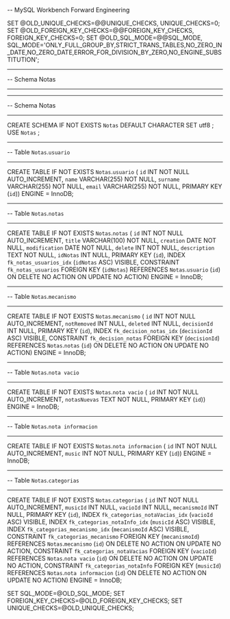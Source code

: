 -- MySQL Workbench Forward Engineering

SET @OLD_UNIQUE_CHECKS=@@UNIQUE_CHECKS, UNIQUE_CHECKS=0;
SET @OLD_FOREIGN_KEY_CHECKS=@@FOREIGN_KEY_CHECKS, FOREIGN_KEY_CHECKS=0;
SET @OLD_SQL_MODE=@@SQL_MODE, SQL_MODE='ONLY_FULL_GROUP_BY,STRICT_TRANS_TABLES,NO_ZERO_IN_DATE,NO_ZERO_DATE,ERROR_FOR_DIVISION_BY_ZERO,NO_ENGINE_SUBSTITUTION';

-- -----------------------------------------------------
-- Schema Notas
-- -----------------------------------------------------

-- -----------------------------------------------------
-- Schema Notas
-- -----------------------------------------------------
CREATE SCHEMA IF NOT EXISTS `Notas` DEFAULT CHARACTER SET utf8 ;
USE `Notas` ;

-- -----------------------------------------------------
-- Table `Notas`.`usuario`
-- -----------------------------------------------------
CREATE TABLE IF NOT EXISTS `Notas`.`usuario` (
  `id` INT NOT NULL AUTO_INCREMENT,
  `name` VARCHAR(255) NOT NULL,
  `surname` VARCHAR(255) NOT NULL,
  `email` VARCHAR(255) NOT NULL,
  PRIMARY KEY (`id`))
ENGINE = InnoDB;


-- -----------------------------------------------------
-- Table `Notas`.`notas`
-- -----------------------------------------------------
CREATE TABLE IF NOT EXISTS `Notas`.`notas` (
  `id` INT NOT NULL AUTO_INCREMENT,
  `title` VARCHAR(100) NOT NULL,
  `creation` DATE NOT NULL,
  `modification` DATE NOT NULL,
  `delete` INT NOT NULL,
  `description` TEXT NOT NULL,
  `idNotas` INT NULL,
  PRIMARY KEY (`id`),
  INDEX `fk_notas_usuarios_idx` (`idNotas` ASC) VISIBLE,
  CONSTRAINT `fk_notas_usuarios`
    FOREIGN KEY (`idNotas`)
    REFERENCES `Notas`.`usuario` (`id`)
    ON DELETE NO ACTION
    ON UPDATE NO ACTION)
ENGINE = InnoDB;


-- -----------------------------------------------------
-- Table `Notas`.`mecanismo`
-- -----------------------------------------------------
CREATE TABLE IF NOT EXISTS `Notas`.`mecanismo` (
  `id` INT NOT NULL AUTO_INCREMENT,
  `notRemoved` INT NULL,
  `deleted` INT NULL,
  `decisionId` INT NULL,
  PRIMARY KEY (`id`),
  INDEX `fk_decision_notas_idx` (`decisionId` ASC) VISIBLE,
  CONSTRAINT `fk_decision_notas`
    FOREIGN KEY (`decisionId`)
    REFERENCES `Notas`.`notas` (`id`)
    ON DELETE NO ACTION
    ON UPDATE NO ACTION)
ENGINE = InnoDB;


-- -----------------------------------------------------
-- Table `Notas`.`nota vacio`
-- -----------------------------------------------------
CREATE TABLE IF NOT EXISTS `Notas`.`nota vacio` (
  `id` INT NOT NULL AUTO_INCREMENT,
  `notasNuevas` TEXT NOT NULL,
  PRIMARY KEY (`id`))
ENGINE = InnoDB;


-- -----------------------------------------------------
-- Table `Notas`.`nota informacion`
-- -----------------------------------------------------
CREATE TABLE IF NOT EXISTS `Notas`.`nota informacion` (
  `id` INT NOT NULL AUTO_INCREMENT,
  `music` INT NOT NULL,
  PRIMARY KEY (`id`))
ENGINE = InnoDB;


-- -----------------------------------------------------
-- Table `Notas`.`categorias`
-- -----------------------------------------------------
CREATE TABLE IF NOT EXISTS `Notas`.`categorias` (
  `id` INT NOT NULL AUTO_INCREMENT,
  `musicId` INT NULL,
  `vacioId` INT NULL,
  `mecanismoId` INT NULL,
  PRIMARY KEY (`id`),
  INDEX `fk_categorias_notaVacias_idx` (`vacioId` ASC) VISIBLE,
  INDEX `fk_categorias_notaInfo_idx` (`musicId` ASC) VISIBLE,
  INDEX `fk_categorias_mecanismo_idx` (`mecanismoId` ASC) VISIBLE,
  CONSTRAINT `fk_categorias_mecanismo`
    FOREIGN KEY (`mecanismoId`)
    REFERENCES `Notas`.`mecanismo` (`id`)
    ON DELETE NO ACTION
    ON UPDATE NO ACTION,
  CONSTRAINT `fk_categorias_notaVacias`
    FOREIGN KEY (`vacioId`)
    REFERENCES `Notas`.`nota vacio` (`id`)
    ON DELETE NO ACTION
    ON UPDATE NO ACTION,
  CONSTRAINT `fk_categorias_notaInfo`
    FOREIGN KEY (`musicId`)
    REFERENCES `Notas`.`nota informacion` (`id`)
    ON DELETE NO ACTION
    ON UPDATE NO ACTION)
ENGINE = InnoDB;


SET SQL_MODE=@OLD_SQL_MODE;
SET FOREIGN_KEY_CHECKS=@OLD_FOREIGN_KEY_CHECKS;
SET UNIQUE_CHECKS=@OLD_UNIQUE_CHECKS;